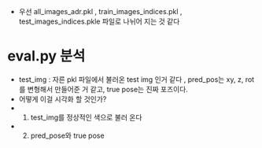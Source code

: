 - 우선 all_images_adr.pkl , train_images_indices.pkl , test_images_indices.pkle 파일로 나뉘어 지는 것 같다

# eval.py 분석 

- test_img : 자른 pkl 파일에서 불러온 test img 인거 같다 , pred_pos는 xy, z, rot를 변형해서 만들어준 거 같고, true pose는 진짜 포즈이다.
- 어떻게 이걸 시각화 할 것인가?
- 1) test_img를 정상적인 색으로 불러 온다
- 2) pred_pose와 true pose
